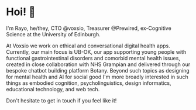 # Hoi! 👋

I'm Rayo, he/they, CTO @voxsio, Treasurer @Prewired, ex-Cognitive Science at the University of Edinburgh.

At Voxsio we work on ethical and conversational digital health apps. Currently, our main focus is UB-OK, our app supporting young people with functional gastrointestinal disorders and comorbid mental health issues, created in close collaboration with NHS Grampian and delivered through our bespoke chatbot building platform Botany. Beyond such topics as designing for mental health and AI for social good I'm more broadly interested in such things as embodied cognition, psycholinguistics, design informatics, educational technology, and web tech.

Don't hesitate to get in touch if you feel like it!
